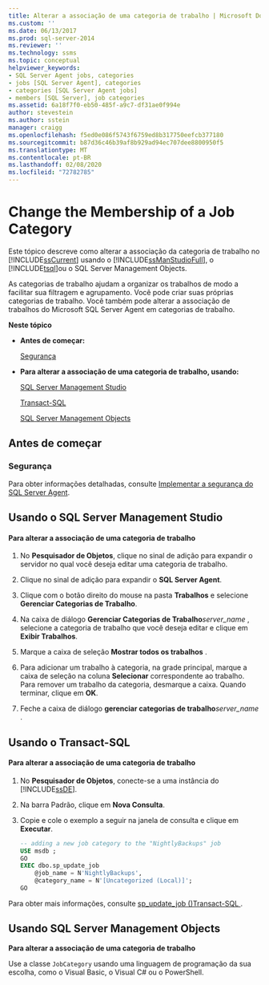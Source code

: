 ```yaml
---
title: Alterar a associação de uma categoria de trabalho | Microsoft Docs
ms.custom: ''
ms.date: 06/13/2017
ms.prod: sql-server-2014
ms.reviewer: ''
ms.technology: ssms
ms.topic: conceptual
helpviewer_keywords:
- SQL Server Agent jobs, categories
- jobs [SQL Server Agent], categories
- categories [SQL Server Agent jobs]
- members [SQL Server], job categories
ms.assetid: 6a18f7f0-eb50-485f-a9c7-df31ae0f994e
author: stevestein
ms.author: sstein
manager: craigg
ms.openlocfilehash: f5ed0e086f5743f6759ed8b317750eefcb377180
ms.sourcegitcommit: b87d36c46b39af8b929ad94ec707dee8800950f5
ms.translationtype: MT
ms.contentlocale: pt-BR
ms.lasthandoff: 02/08/2020
ms.locfileid: "72782785"
---
```

# <a name="change-the-membership-of-a-job-category"></a>Change the Membership of a Job Category
  Este tópico descreve como alterar a associação da categoria de trabalho no [!INCLUDE[ssCurrent](../../includes/sscurrent-md.md)] usando o [!INCLUDE[ssManStudioFull](../../includes/ssmanstudiofull-md.md)], o [!INCLUDE[tsql](../../includes/tsql-md.md)]ou o SQL Server Management Objects.  
  
 As categorias de trabalho ajudam a organizar os trabalhos de modo a facilitar sua filtragem e agrupamento. Você pode criar suas próprias categorias de trabalho. Você também pode alterar a associação de trabalhos do Microsoft SQL Server Agent em categorias de trabalho.  
  
 **Neste tópico**  
  
-   **Antes de começar:**  
  
     [Segurança](#Security)  
  
-   **Para alterar a associação de uma categoria de trabalho, usando:**  
  
     [SQL Server Management Studio](#SSMS)  
  
     [Transact-SQL](#TSQL)  
  
     [SQL Server Management Objects](#SMO)  
  
##  <a name="BeforeYouBegin"></a> Antes de começar  
  
###  <a name="Security"></a> Segurança  
 Para obter informações detalhadas, consulte [Implementar a segurança do SQL Server Agent](implement-sql-server-agent-security.md).  
  
##  <a name="SSMS"></a> Usando o SQL Server Management Studio  
  
#### <a name="to-change-the-membership-of-a-job-category"></a>Para alterar a associação de uma categoria de trabalho  
  
1.  No **Pesquisador de Objetos**, clique no sinal de adição para expandir o servidor no qual você deseja editar uma categoria de trabalho.  
  
2.  Clique no sinal de adição para expandir o **SQL Server Agent**.  
  
3.  Clique com o botão direito do mouse na pasta **Trabalhos** e selecione **Gerenciar Categorias de Trabalho**.  
  
4.  Na caixa de diálogo **Gerenciar Categorias de Trabalho**_server_name_ , selecione a categoria de trabalho que você deseja editar e clique em **Exibir Trabalhos**.  
  
5.  Marque a caixa de seleção **Mostrar todos os trabalhos** .  
  
6.  Para adicionar um trabalho à categoria, na grade principal, marque a caixa de seleção na coluna **Selecionar** correspondente ao trabalho. Para remover um trabalho da categoria, desmarque a caixa. Quando terminar, clique em **OK**.  
  
7.  Feche a caixa de diálogo **gerenciar categorias de trabalho**_server_name_ .  
  
##  <a name="TSQL"></a> Usando o Transact-SQL  
  
#### <a name="to-change-the-membership-of-a-job-category"></a>Para alterar a associação de uma categoria de trabalho  
  
1.  No **Pesquisador de Objetos**, conecte-se a uma instância do [!INCLUDE[ssDE](../../includes/ssde-md.md)].  
  
2.  Na barra Padrão, clique em **Nova Consulta**.  
  
3.  Copie e cole o exemplo a seguir na janela de consulta e clique em **Executar**.  
  
    ```sql
    -- adding a new job category to the "NightlyBackups" job  
    USE msdb ;  
    GO  
    EXEC dbo.sp_update_job  
        @job_name = N'NightlyBackups',  
        @category_name = N'[Uncategorized (Local)]';  
    GO  
    ```  
  
 Para obter mais informações, consulte [sp_update_job &#40;&#41;Transact-SQL ](/sql/relational-databases/system-stored-procedures/sp-update-job-transact-sql).  
  
##  <a name="SMO"></a>Usando SQL Server Management Objects  
 **Para alterar a associação de uma categoria de trabalho**  
  
 Use a classe `JobCategory` usando uma linguagem de programação da sua escolha, como o Visual Basic, o Visual C# ou o PowerShell.  
